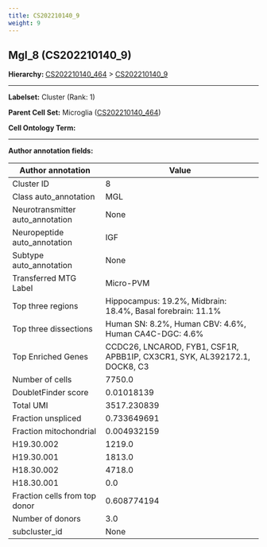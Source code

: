 ```yaml
---
title: CS202210140_9
weight: 9
---
```

## Mgl_8 (CS202210140_9)
<b>Hierarchy: </b>
[CS202210140_464](../CS202210140_464) >
[CS202210140_9](../CS202210140_9)

---


**Labelset:** Cluster (Rank: 1)

**Parent Cell Set:** Microglia ([CS202210140_464](../CS202210140_464))



**Cell Ontology Term:** 

[MARKER GENES.]: #


---

[TRANSFERRED ANNOTATIONS.]: #


[AUTHOR ANNOTATION FIELDS.]: #


**Author annotation fields:**

| Author annotation | Value |
|-------------------|-------|
|Cluster ID|8|
|Class auto_annotation|MGL|
|Neurotransmitter auto_annotation|None|
|Neuropeptide auto_annotation|IGF|
|Subtype auto_annotation|None|
|Transferred MTG Label|Micro-PVM|
|Top three regions|Hippocampus: 19.2%, Midbrain: 18.4%, Basal forebrain: 11.1%|
|Top three dissections|Human SN: 8.2%, Human CBV: 4.6%, Human CA4C-DGC: 4.6%|
|Top Enriched Genes|CCDC26, LNCAROD, FYB1, CSF1R, APBB1IP, CX3CR1, SYK, AL392172.1, DOCK8, C3|
|Number of cells|7750.0|
|DoubletFinder score|0.01018139|
|Total UMI|3517.230839|
|Fraction unspliced|0.733649691|
|Fraction mitochondrial|0.004932159|
|H19.30.002|1219.0|
|H19.30.001|1813.0|
|H18.30.002|4718.0|
|H18.30.001|0.0|
|Fraction cells from top donor|0.608774194|
|Number of donors|3.0|
|subcluster_id|None|
